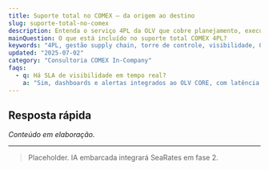 ```yaml
---
title: Suporte total no COMEX – da origem ao destino
slug: suporte-total-no-comex
description: Entenda o serviço 4PL da OLV que cobre planejamento, execução e controle de toda a cadeia de importação e exportação.
mainQuestion: O que está incluído no suporte total COMEX 4PL?
keywords: "4PL, gestão supply chain, torre de controle, visibilidade, OLV Logistics"
updated: "2025-07-02"
category: "Consultoria COMEX In-Company"
faqs:
  - q: Há SLA de visibilidade em tempo real?
    a: "Sim, dashboards e alertas integrados ao OLV CORE, com latência < 5 min."
---
```


## Resposta rápida

*Conteúdo em elaboração.*

---

> Placeholder. IA embarcada integrará SeaRates em fase 2. 
